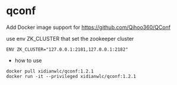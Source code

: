 # qconf

Add Docker image support for https://github.com/Qihoo360/QConf

use env ZK_CLUSTER that set the zookeeper cluster

`ENV ZK_CLUSTER="127.0.0.1:2181,127.0.0.1:2182"`

* how to use

```
docker pull xidianwlc/qconf:1.2.1
docker run -it --privileged xidianwlc/qconf:1.2.1
```
